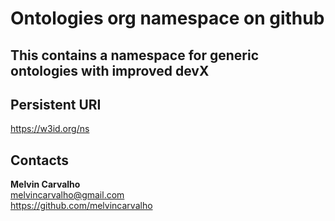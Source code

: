 # Ontologies org namespace on github

## This contains a namespace for generic ontologies with improved devX

## Persistent URI 
https://w3id.org/ns

## Contacts    
**Melvin Carvalho**  
 <melvincarvalho@gmail.com>  
 https://github.com/melvincarvalho
